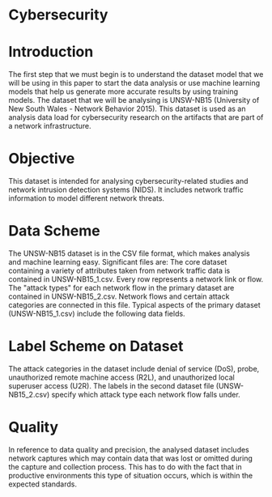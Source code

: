 # Cybersecurity

# Introduction
The first step that we must begin is to understand the dataset model that we will be using in this paper to start the data analysis or use machine learning models that help us generate more accurate results by using training models.
The dataset that we will be analysing is UNSW-NB15 (University of New South Wales - Network Behavior 2015). This dataset is used as an analysis data load for cybersecurity research on the artifacts that are part of a network infrastructure. 

# Objective
This dataset is intended for analysing cybersecurity-related studies and network intrusion detection systems (NIDS). It includes network traffic information to model different network threats.

# Data Scheme
The UNSW-NB15 dataset is in the CSV file format, which makes analysis and machine learning easy. Significant files are:
The core dataset containing a variety of attributes taken from network traffic data is contained in UNSW-NB15_1.csv. Every row represents a network link or flow.
The "attack types" for each network flow in the primary dataset are contained in UNSW-NB15_2.csv. Network flows and certain attack categories are connected in this file.
Typical aspects of the primary dataset (UNSW-NB15_1.csv) include the following data fields.

# Label Scheme on Dataset
The attack categories in the dataset include denial of service (DoS), probe, unauthorized remote machine access (R2L), and unauthorized local superuser access (U2R). The labels in the second dataset file (UNSW-NB15_2.csv) specify which attack type each network flow falls under.

# Quality
In reference to data quality and precision, the analysed dataset includes network captures which may contain data that was lost or omitted during the capture and collection process.
This has to do with the fact that in productive environments this type of situation occurs, which is within the expected standards.

